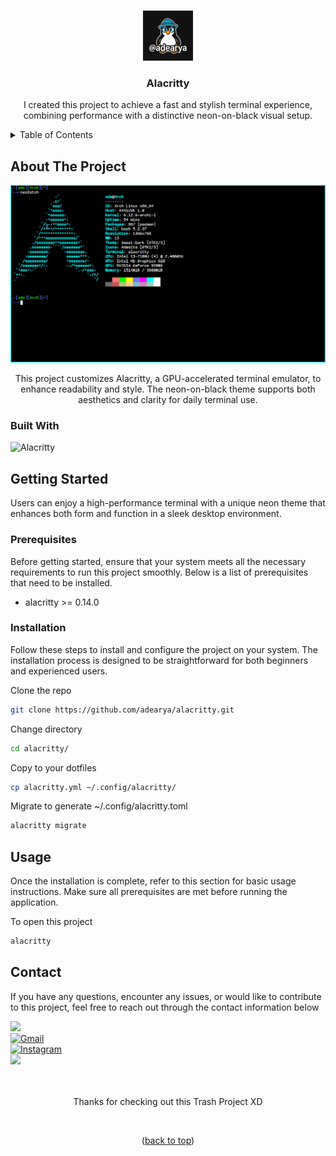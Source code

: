 <a name="readme-top"></a>

<!-- alacritty -->
<br />

<div align="center">

<img src="https://raw.githubusercontent.com/adearya/alacritty/HEAD/raw/images/github_user_logo.jpeg" alt="Github User Logo" width="80" height="80">

<h3 align="center">Alacritty</h3>
    <p align="center">
        I created this project to achieve a fast and stylish terminal experience, combining performance with a distinctive neon-on-black visual setup.
    </p>
</div>

<!-- TABLE OF CONTENTS -->
<details>
    <summary>Table of Contents</summary>
    <ol>
        <li>
            <a href="#about-the-project">About The Project</a>
            <ul>
                <li><a href="#built-with">Built With</a></li>
            </ul>
        </li>
        <li>
            <a href="#getting-started">Getting Started</a>
            <ul>
                <li><a href="#prerequisites">Prerequisites</a></li>
                <li><a href="#installation">Installation</a></li>
            </ul>
        </li>
        <li><a href="#usage">Usage</a></li>
        <li><a href="#contact">Contact</a></li>
    </ol>
</details>


## About The Project

![App Screenshot](https://raw.githubusercontent.com/adearya/alacritty/HEAD/raw/images/desktop_screenshot.png)

<p align="center">
    This project customizes Alacritty, a GPU-accelerated terminal emulator, to enhance readability and style. The neon-on-black theme supports both aesthetics and clarity for daily terminal use.
</p>

### Built With
![Alacritty](https://img.shields.io/badge/Alacritty-F46D01?logo=alacritty&logoColor=fff&style=for-the-badge) <br />
<!-- add_built_with -->


## Getting Started

<p>
    Users can enjoy a high-performance terminal with a unique neon theme that enhances both form and function in a sleek desktop environment.
</p>

### Prerequisites
<p>Before getting started, ensure that your system meets all the necessary requirements to run this project smoothly. Below is a list of prerequisites that need to be installed.</p>

<ul>
    <li>alacritty >= 0.14.0</li>
    <!-- add_prerequisites -->
</ul>

### Installation
<p>Follow these steps to install and configure the project on your system. The installation process is designed to be straightforward for both beginners and experienced users.</p>

Clone the repo
```sh
git clone https://github.com/adearya/alacritty.git
```
Change directory
```sh
cd alacritty/
```
Copy to your dotfiles
```sh
cp alacritty.yml ~/.config/alacritty/
```
Migrate to generate ~/.config/alacritty.toml
```sh
alacritty migrate
```
<!-- add_installation -->


## Usage

<p>Once the installation is complete, refer to this section for basic usage instructions. Make sure all prerequisites are met before running the application.</p>


To open this project
```sh
alacritty
```
<!-- add_usage -->


## Contact

<p>If you have any questions, encounter any issues, or would like to contribute to this project, feel free to reach out through the contact information below</p>

<div>
    <a href="https://linkedin.com/in/ade-arya-bimantara">
        <img src="https://img.shields.io/badge/linkedin-%230077B5.svg?style=for-the-badge&logo=linkedin&logoColor=white">
    </a>
</div>
<div>
    <a href="mailto:ade.aryabimantara@gmail.com">
        <img src="https://img.shields.io/badge/Gmail-D14836?style=for-the-badge&logo=gmail&logoColor=white" alt="Gmail" />
    </a>
</div>
<div>
    <a href="https://www.instagram.com/adearyabmtra">
        <img src="https://img.shields.io/badge/Instagram-%23E4405F.svg?style=for-the-badge&logo=Instagram&logoColor=white" alt="Instagram" />
    </a>
</div>
<div>
    <a href="https://t.me/adearyabimantara">
        <img src="https://img.shields.io/badge/Telegram-2CA5E0?style=for-the-badge&logo=telegram&logoColor=white">
    </a>
</div>

<br />
<br />

<p align="center">Thanks for checking out this Trash Project XD</p>

<br />

<p align="center">(<a href="#readme-top">back to top</a>)</p>
